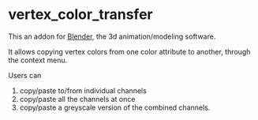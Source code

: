 # vertex_color_transfer
This an addon for [Blender]([url](https://www.blender.org/)), the 3d animation/modeling software.

It allows copying vertex colors from one color attribute to another, through the context menu.

Users can 
1. copy/paste to/from individual channels
2. copy/paste all the channels at once
3. copy/paste a greyscale version of the combined channels.
